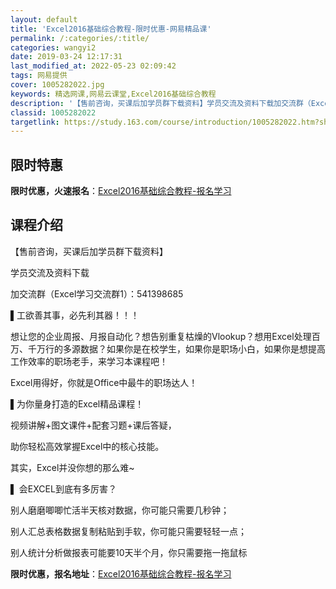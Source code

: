 ```yaml
---
layout: default
title: 'Excel2016基础综合教程-限时优惠-网易精品课'
permalink: /:categories/:title/
categories: wangyi2
date: 2019-03-24 12:17:31
last_modified_at: 2022-05-23 02:09:42
tags: 网易提供
cover: 1005282022.jpg
keywords: 精选网课,网易云课堂,Excel2016基础综合教程
description: '【售前咨询，买课后加学员群下载资料】学员交流及资料下载加交流群（Excel学习交流群1）：541398685▌工欲善其事'
classid: 1005282022
targetlink: https://study.163.com/course/introduction/1005282022.htm?share=1&shareId=1025206652&utm_campaign=share&utm_medium=iphoneShare&utm_source=&utm_u=1025206652
---
```


## 限时特惠

**限时优惠，火速报名**：[Excel2016基础综合教程-报名学习](https://study.163.com/course/introduction/1005282022.htm?share=1&shareId=1025206652&utm_campaign=share&utm_medium=iphoneShare&utm_source=&utm_u=1025206652)

## 课程介绍

【售前咨询，买课后加学员群下载资料】

学员交流及资料下载

加交流群（Excel学习交流群1）：541398685



▌工欲善其事，必先利其器！！！

想让您的企业周报、月报自动化？想告别重复枯燥的Vlookup？想用Excel处理百万、千万行的多源数据？如果你是在校学生，如果你是职场小白，如果你是想提高工作效率的职场老手，来学习本课程吧！



Excel用得好，你就是Office中最牛的职场达人！

▌为你量身打造的Excel精品课程！

视频讲解+图文课件+配套习题+课后答疑，

助你轻松高效掌握Excel中的核心技能。

其实，Excel并没你想的那么难~



▌ 会EXCEL到底有多厉害？

别人磨磨唧唧忙活半天核对数据，你可能只需要几秒钟；

别人汇总表格数据复制粘贴到手软，你可能只需要轻轻一点；

别人统计分析做报表可能要10天半个月，你只需要拖一拖鼠标

**限时优惠，报名地址**：[Excel2016基础综合教程-报名学习](https://study.163.com/course/introduction/1005282022.htm?share=1&shareId=1025206652&utm_campaign=share&utm_medium=iphoneShare&utm_source=&utm_u=1025206652)

